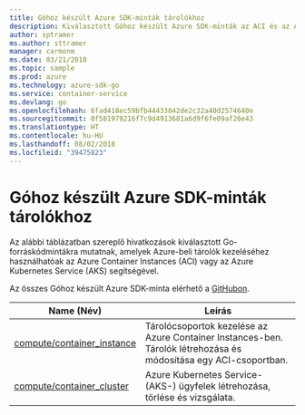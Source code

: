 ```yaml
---
title: Góhoz készült Azure SDK-minták tárolókhoz
description: Kiválasztott Góhoz készült Azure SDK-minták az ACI és az AKS kezeléséhez.
author: sptramer
ms.author: sttramer
manager: carmonm
ms.date: 03/21/2018
ms.topic: sample
ms.prod: azure
ms.technology: azure-sdk-go
ms.service: container-service
ms.devlang: go
ms.openlocfilehash: 6fad418ec59bfb44433842de2c32a40d2574640e
ms.sourcegitcommit: 0f581979216f7c9d4913681a6d9f6fe09af26e43
ms.translationtype: HT
ms.contentlocale: hu-HU
ms.lasthandoff: 08/02/2018
ms.locfileid: "39475823"
---
```

# <a name="azure-sdk-for-go-samples-for-containers"></a>Góhoz készült Azure SDK-minták tárolókhoz

Az alábbi táblázatban szereplő hivatkozások kiválasztott Go-forráskódmintákra mutatnak, amelyek Azure-beli tárolók kezeléséhez használhatóak az Azure Container Instances (ACI) vagy az Azure Kubernetes Service (AKS) segítségével. 

Az összes Góhoz készült Azure SDK-minta elérhető a [GitHubon](https://github.com/Azure-Samples/azure-sdk-for-go-samples).

| Name (Név) | Leírás |
|------|-------------|
| [compute/container_instance](https://github.com/Azure-Samples/azure-sdk-for-go-samples/blob/master/compute/container_instance.go) | Tárolócsoportok kezelése az Azure Container Instances-ben. Tárolók létrehozása és módosítása egy ACI-csoportban. |
| [compute/container_cluster](https://github.com/Azure-Samples/azure-sdk-for-go-samples/blob/master/compute/container_cluster.go) | Azure Kubernetes Service- (AKS-) ügyfelek létrehozása, törlése és vizsgálata. |
